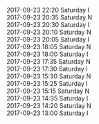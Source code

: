 2017-09-23 22:20 Saturday  I  
2017-09-23 20:35 Saturday  N  
2017-09-23 20:30 Saturday  I  
2017-09-23 20:10 Saturday  N  
2017-09-23 20:05 Saturday  I  
2017-09-23 18:05 Saturday  N  
2017-09-23 18:00 Saturday  I  
2017-09-23 17:35 Saturday  N  
2017-09-23 17:30 Saturday  I  
2017-09-23 15:30 Saturday  N  
2017-09-23 15:25 Saturday  I  
2017-09-23 15:15 Saturday  N  
2017-09-23 14:35 Saturday  I  
2017-09-23 14:20 Saturday  N  
2017-09-23 13:00 Saturday  I  
